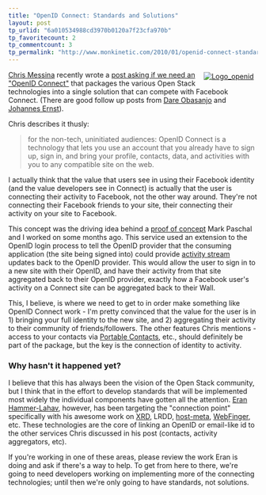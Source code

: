 ```yaml
---
title: "OpenID Connect: Standards and Solutions"
layout: post
tp_urlid: "6a010534988cd3970b0120a7f23cfa970b"
tp_favoritecount: 2
tp_commentcount: 3
tp_permalink: "http://www.monkinetic.com/2010/01/openid-connect-standards-and-solutions.html"
---
```

<a style="float: right;" href="http://steveivy.typepad.com/.a/6a010534988cd3970b012876f553d4970c-pi"><img class="asset  asset-image at-xid-6a010534988cd3970b012876f553d4970c" alt="Logo_openid" title="Logo_openid" src="http://steveivy.typepad.com/.a/6a010534988cd3970b012876f553d4970c-800wi" border="0" style="margin: 0px 5px 5px 5px; padding: 3px; border:none;" /></a>

[Chris Messina](http://factoryjoe.com/blog/) recently wrote a [post asking if we need an "OpenID Connect"](http://factoryjoe.com/blog/2010/01/04/openid-connect/) that packages the various Open Stack technologies into a single solution that can compete with Facebook Connect. (There are good follow up posts from [Dare Obasanjo](http://www.25hoursaday.com/weblog/2010/01/18/DoesTheWorldNeedOpenIDConnect.aspx) and [Johannes Ernst](http://netmesh.info/jernst/digital_identity/openid-connect-messina-vs-obasanjo)).

Chris describes it thusly:

>for the non-tech, uninitiated audiences: OpenID Connect is a technology that lets you use an account that you already have to sign up, sign in, and bring your profile, contacts, data, and activities with you to any compatible site on the web.

I actually think that the value that users see in using their Facebook identity (and the value developers see in Connect) is actually that the user is connecting their activity to Facebook, not the other way around. They're not connecting their Facebook friends to your site, their connecting their activity on your site to Facebook.

This concept was the driving idea behind a [proof of concept](http://www.monkinetic.com/2009/10/identity-activity-making-the-connection.html) Mark Paschal and I worked on some months ago. This service used an extension to the OpenID login process to tell the OpenID provider that the consuming application (the site being signed into) could provide [activity stream](http://activitystrea.ms) updates back to the OpenID provider. This would allow the user to sign in to a new site with their OpenID, and have their activity from that site aggregated back to their OpenID provider, exactly how a Facebook user's activity on a Connect site can be aggregated back to their Wall.

This, I believe, is where we need to get to in order make something like OpenID Connect work - I'm pretty convinced that the value for the user is in 1) bringing your full identity to the new site, and 2) aggregating their activity to their community of friends/followers. The other features Chris mentions - access to your contacts via [Portable Contacts](http://portablecontacts.net "PoCo!"), etc., should definitely be part of the package, but the key is the connection of identity to activity.

### Why hasn't it happened yet?

I believe that this has always been the vision of the Open Stack community, but I think that in the effort to develop standards that will be implemented most widely the individual components have gotten all the attention. [Eran Hammer-Lahav](http://hueniverse.com/), however, has been targeting the "connection point" specifically with his awesome work on [XRD](http://hueniverse.com/xrd/), LRDD, [host-meta](http://tools.ietf.org/html/draft-hammer-hostmeta-05), [WebFinger](http://hueniverse.com/2009/09/implementing-webfinger/), etc. These technologies are the core of linking an OpenID or email-like id to the other services Chris discussed in his post (contacts, activity aggregators, etc).

If you're working in one of these areas, please review the work Eran is doing and ask if there's a way to help. To get from here to there, we're going to need developers working on implementing more of the connecting technologies; until then we're only going to have standards, not solutions.

